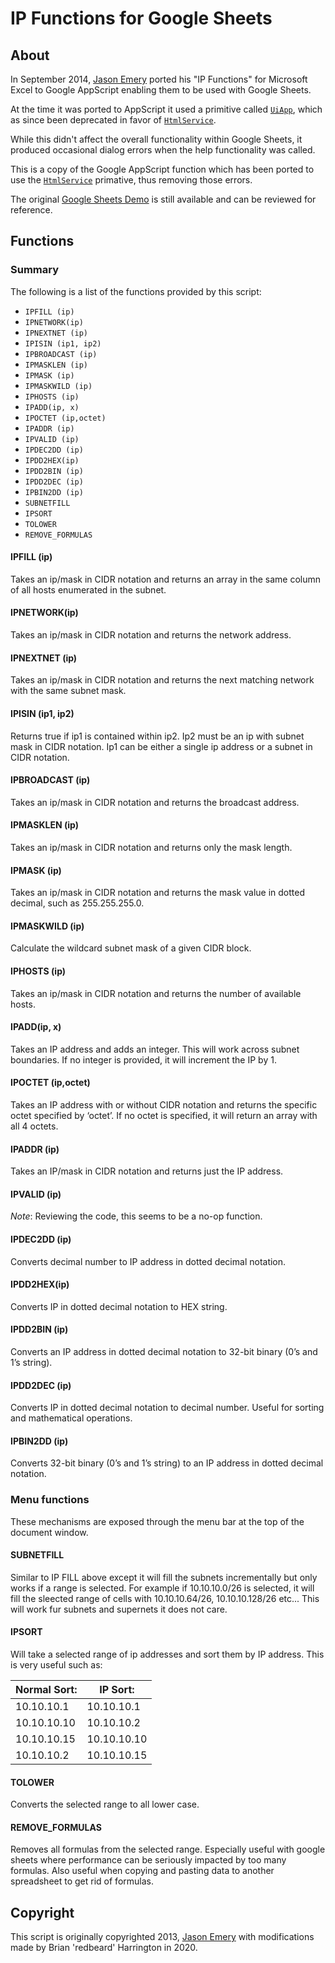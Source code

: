 # IP Functions for Google Sheets

## About

In September 2014, [Jason Emery][jason-emery-linkedin] ported his "IP Functions"
for Microsoft Excel to Google AppScript enabling them to be used with Google
Sheets.

At the time it was ported to AppScript it used a primitive called
[`UiApp`][uiapp],
which as since been deprecated in favor of [`HtmlService`][htmlservice].

While this didn't affect the overall functionality within Google Sheets, it produced
occasional dialog errors when the help functionality was called.

This is a copy of the Google AppScript function which has been ported to use the
[`HtmlService`][htmlservice] primative, thus removing those errors.

The original [Google Sheets Demo][originalscript] is still available and can be
reviewed for reference.

## Functions

### Summary

The following is a list of the functions provided by this script:
  
  - `IPFILL (ip)`
  - `IPNETWORK(ip)`
  - `IPNEXTNET (ip)`
  - `IPISIN (ip1, ip2)`
  - `IPBROADCAST (ip)`
  - `IPMASKLEN (ip)`
  - `IPMASK (ip)`
  - `IPMASKWILD (ip)`
  - `IPHOSTS (ip)`
  - `IPADD(ip, x)`
  - `IPOCTET (ip,octet)`
  - `IPADDR (ip)`
  - `IPVALID (ip)`
  - `IPDEC2DD (ip)`
  - `IPDD2HEX(ip)`
  - `IPDD2BIN (ip)`
  - `IPDD2DEC (ip)`
  - `IPBIN2DD (ip)`
  - `SUBNETFILL`
  - `IPSORT`
  - `TOLOWER`
  - `REMOVE_FORMULAS`

#### IPFILL (ip)

Takes an ip/mask in CIDR notation and returns an array in the same column of all
hosts enumerated in the subnet.

#### IPNETWORK(ip)

Takes an ip/mask in CIDR notation and returns the network address.

#### IPNEXTNET (ip)

Takes an ip/mask in CIDR notation and returns the next matching network with the
same subnet mask.

#### IPISIN (ip1, ip2)

Returns true if ip1 is contained within ip2. Ip2 must be an ip with subnet mask
in CIDR notation. Ip1 can be either a single ip address or a subnet in CIDR
notation.

#### IPBROADCAST (ip)

Takes an ip/mask in CIDR notation and returns the broadcast address.

#### IPMASKLEN (ip)

Takes an ip/mask in CIDR notation and returns only the mask length.

#### IPMASK (ip)

Takes an ip/mask in CIDR notation and returns the mask value in dotted decimal,
such as 255.255.255.0.

#### IPMASKWILD (ip)

Calculate the wildcard subnet mask of a given CIDR block.

#### IPHOSTS (ip)

Takes an ip/mask in CIDR notation and returns the number of available hosts.

#### IPADD(ip, x)

Takes an IP address and adds an integer. This will work across subnet
boundaries. If no integer is provided, it will increment the IP by 1.

#### IPOCTET (ip,octet)

Takes an IP address with or without CIDR notation and returns the specific octet
specified by ‘octet’. If no octet is specified, it will return an array with all
4 octets.

#### IPADDR (ip)

Takes an IP/mask in CIDR notation and returns just the IP address.

#### IPVALID (ip)

_Note_: Reviewing the code, this seems to be a no-op function.

#### IPDEC2DD (ip)

Converts decimal number to IP address in dotted decimal notation.

#### IPDD2HEX(ip)

Converts IP in dotted decimal notation to HEX string.

#### IPDD2BIN (ip)

Converts an IP address in dotted decimal notation to 32-bit binary (0’s and 1’s
string).

#### IPDD2DEC (ip)

Converts IP in dotted decimal notation to decimal number. Useful for sorting and
mathematical operations.

#### IPBIN2DD (ip)

Converts 32-bit binary (0’s and 1’s string) to an IP address in dotted decimal
notation.

### Menu functions

These mechanisms are exposed through the menu bar at the top of the document
window.

#### SUBNETFILL

Similar to IP FILL above except it will fill the subnets incrementally but only
works if a range is selected. For example if 10.10.10.0/26 is selected, it will
fill the sleected range of cells with 10.10.10.64/26, 10.10.10.128/26 etc...
This will work fur subnets and supernets it does not care.

#### IPSORT

Will take a selected range of ip addresses and sort them by IP address. This is
very useful such as:

|Normal Sort:|IP Sort:|
|----|----|
|10.10.10.1|10.10.10.1|
|10.10.10.10|10.10.10.2|
|10.10.10.15|10.10.10.10|
|10.10.10.2|10.10.10.15|

#### TOLOWER

Converts the selected range to all lower case.

#### REMOVE_FORMULAS

Removes all formulas from the selected range. Especially useful with google
sheets where performance can be seriously impacted by too many formulas. Also
useful when copying and pasting data to another spreadsheet to get rid of
formulas.

## Copyright

This script is originally copyrighted 2013, [Jason Emery][jason-emery-linkedin]
with modifications made by Brian 'redbeard' Harrington in 2020.

[jason-emery-linkedin]: https://www.linkedin.com/in/jasonemery/
[uiapp]: https://developers.google.com/apps-script/guides/support/sunset#ui-service
[htmlservice]: https://developers.google.com/apps-script/reference/html/html-service?hl=en
[originalscript]: https://docs.google.com/spreadsheets/d/18j7NB1yBjrkmeIay-I4hPqck75LHt5LzObFcucQnSeQ/edit#gid=0

<!--
vim: ts=2 sw=2 et tw=80
-->

